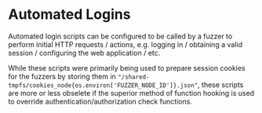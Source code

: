 Automated Logins
====================

Automated login scripts can be configured to be called by a fuzzer to perform initial HTTP requests / actions, e.g. logging in / obtaining a valid session / configuring the web application / etc.

While these scripts were primarily being used to prepare session cookies for the fuzzers by storing them in `"/shared-tmpfs/cookies_node{os.environ['FUZZER_NODE_ID']}.json"`, these scripts are more or less obselete if the superior method of function hooking is used to override authentication/authorization check functions.
